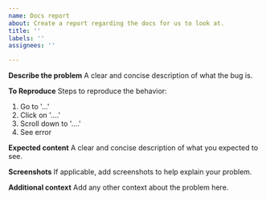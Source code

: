 ```yaml
---
name: Docs report
about: Create a report regarding the docs for us to look at.
title: ''
labels: ''
assignees: ''

---
```


**Describe the problem**
A clear and concise description of what the bug is.

**To Reproduce**
Steps to reproduce the behavior:
1. Go to '...'
2. Click on '....'
3. Scroll down to '....'
4. See error

**Expected content**
A clear and concise description of what you expected to see.

**Screenshots**
If applicable, add screenshots to help explain your problem.

**Additional context**
Add any other context about the problem here.
